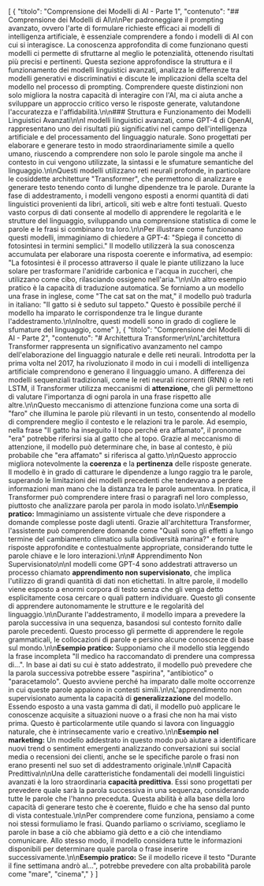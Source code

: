 [
  {
    "titolo": "Comprensione dei Modelli di AI - Parte 1",
    "contenuto": "## Comprensione dei Modelli di AI\n\nPer padroneggiare il prompting avanzato, ovvero l'arte di formulare richieste efficaci ai modelli di intelligenza artificiale, è essenziale comprendere a fondo i modelli di AI con cui si interagisce. La conoscenza approfondita di come funzionano questi modelli ci permette di sfruttarne al meglio le potenzialità, ottenendo risultati più precisi e pertinenti. Questa sezione approfondisce la struttura e il funzionamento dei modelli linguistici avanzati, analizza le differenze tra modelli generativi e discriminativi e discute le implicazioni della scelta del modello nel processo di prompting. Comprendere queste distinzioni non solo migliora la nostra capacità di interagire con l'AI, ma ci aiuta anche a sviluppare un approccio critico verso le risposte generate, valutandone l'accuratezza e l'affidabilità.\n\n### Struttura e Funzionamento dei Modelli Linguistici Avanzati\n\nI modelli linguistici avanzati, come GPT-4 di OpenAI, rappresentano uno dei risultati più significativi nel campo dell'intelligenza artificiale e del processamento del linguaggio naturale. Sono progettati per elaborare e generare testo in modo straordinariamente simile a quello umano, riuscendo a comprendere non solo le parole singole ma anche il contesto in cui vengono utilizzate, la sintassi e le sfumature semantiche del linguaggio.\n\nQuesti modelli utilizzano reti neurali profonde, in particolare le cosiddette architetture \"Transformer\", che permettono di analizzare e generare testo tenendo conto di lunghe dipendenze tra le parole. Durante la fase di addestramento, i modelli vengono esposti a enormi quantità di dati linguistici provenienti da libri, articoli, siti web e altre fonti testuali. Questo vasto corpus di dati consente al modello di apprendere le regolarità e le strutture del linguaggio, sviluppando una comprensione statistica di come le parole e le frasi si combinano tra loro.\n\nPer illustrare come funzionano questi modelli, immaginiamo di chiedere a GPT-4: \"Spiega il concetto di fotosintesi in termini semplici.\" Il modello utilizzerà la sua conoscenza accumulata per elaborare una risposta coerente e informativa, ad esempio: \"La fotosintesi è il processo attraverso il quale le piante utilizzano la luce solare per trasformare l'anidride carbonica e l'acqua in zuccheri, che utilizzano come cibo, rilasciando ossigeno nell'aria.\"\n\nUn altro esempio pratico è la capacità di traduzione automatica. Se forniamo a un modello una frase in inglese, come \"The cat sat on the mat,\" il modello può tradurla in italiano: \"Il gatto si è seduto sul tappeto.\" Questo è possibile perché il modello ha imparato le corrispondenze tra le lingue durante l'addestramento.\n\nInoltre, questi modelli sono in grado di cogliere le sfumature del linguaggio, come"
  },
  {
    "titolo": "Comprensione dei Modelli di AI - Parte 2",
    "contenuto": "# Architettura Transformer\n\nL'architettura Transformer rappresenta un significativo avanzamento nel campo dell'elaborazione del linguaggio naturale e delle reti neurali. Introdotta per la prima volta nel 2017, ha rivoluzionato il modo in cui i modelli di intelligenza artificiale comprendono e generano il linguaggio umano. A differenza dei modelli sequenziali tradizionali, come le reti neurali ricorrenti (RNN) o le reti LSTM, il Transformer utilizza meccanismi di **attenzione**, che gli permettono di valutare l'importanza di ogni parola in una frase rispetto alle altre.\n\nQuesto meccanismo di attenzione funziona come una sorta di \"faro\" che illumina le parole più rilevanti in un testo, consentendo al modello di comprendere meglio il contesto e le relazioni tra le parole. Ad esempio, nella frase \"Il gatto ha inseguito il topo perché era affamato\", il pronome \"era\" potrebbe riferirsi sia al gatto che al topo. Grazie al meccanismo di attenzione, il modello può determinare che, in base al contesto, è più probabile che \"era affamato\" si riferisca al gatto.\n\nQuesto approccio migliora notevolmente la **coerenza** e la **pertinenza** delle risposte generate. Il modello è in grado di catturare le dipendenze a lungo raggio tra le parole, superando le limitazioni dei modelli precedenti che tendevano a perdere informazioni man mano che la distanza tra le parole aumentava. In pratica, il Transformer può comprendere intere frasi o paragrafi nel loro complesso, piuttosto che analizzare parola per parola in modo isolato.\n\n**Esempio pratico:** Immaginiamo un assistente virtuale che deve rispondere a domande complesse poste dagli utenti. Grazie all'architettura Transformer, l'assistente può comprendere domande come \"Quali sono gli effetti a lungo termine del cambiamento climatico sulla biodiversità marina?\" e fornire risposte approfondite e contestualmente appropriate, considerando tutte le parole chiave e le loro interazioni.\n\n# Apprendimento Non Supervisionato\n\nI modelli come GPT-4 sono addestrati attraverso un processo chiamato **apprendimento non supervisionato**, che implica l'utilizzo di grandi quantità di dati non etichettati. In altre parole, il modello viene esposto a enormi corpora di testo senza che gli venga detto esplicitamente cosa cercare o quali pattern individuare. Questo gli consente di apprendere autonomamente le strutture e le regolarità del linguaggio.\n\nDurante l'addestramento, il modello impara a prevedere la parola successiva in una sequenza, basandosi sul contesto fornito dalle parole precedenti. Questo processo gli permette di apprendere le regole grammaticali, le collocazioni di parole e persino alcune conoscenze di base sul mondo.\n\n**Esempio pratico:** Supponiamo che il modello stia leggendo la frase incompleta \"Il medico ha raccomandato di prendere una compressa di...\". In base ai dati su cui è stato addestrato, il modello può prevedere che la parola successiva potrebbe essere \"aspirina\", \"antibiotico\" o \"paracetamolo\". Questo avviene perché ha imparato dalle molte occorrenze in cui queste parole appaiono in contesti simili.\n\nL'apprendimento non supervisionato aumenta la capacità di **generalizzazione** del modello. Essendo esposto a una vasta gamma di dati, il modello può applicare le conoscenze acquisite a situazioni nuove o a frasi che non ha mai visto prima. Questo è particolarmente utile quando si lavora con linguaggio naturale, che è intrinsecamente vario e creativo.\n\n**Esempio nel marketing:** Un modello addestrato in questo modo può aiutare a identificare nuovi trend o sentiment emergenti analizzando conversazioni sui social media o recensioni dei clienti, anche se le specifiche parole o frasi non erano presenti nel suo set di addestramento originale.\n\n# Capacità Predittiva\n\nUna delle caratteristiche fondamentali dei modelli linguistici avanzati è la loro straordinaria **capacità predittiva**. Essi sono progettati per prevedere quale sarà la parola successiva in una sequenza, considerando tutte le parole che l'hanno preceduta. Questa abilità è alla base della loro capacità di generare testo che è coerente, fluido e che ha senso dal punto di vista contestuale.\n\nPer comprendere come funziona, pensiamo a come noi stessi formuliamo le frasi. Quando parliamo o scriviamo, scegliamo le parole in base a ciò che abbiamo già detto e a ciò che intendiamo comunicare. Allo stesso modo, il modello considera tutte le informazioni disponibili per determinare quale parola o frase inserire successivamente.\n\n**Esempio pratico:** Se il modello riceve il testo \"Durante il fine settimana andrò al...\", potrebbe prevedere con alta probabilità parole come \"mare\", \"cinema\","
  }
]